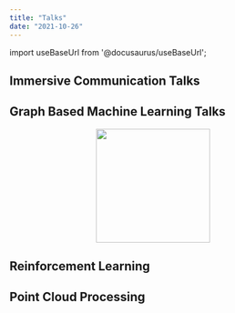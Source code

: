 ```yaml
---
title: "Talks"
date: "2021-10-26"
---
```


import useBaseUrl from '@docusaurus/useBaseUrl';


## Immersive Communication Talks

<!-- [![](images/vrmix.png)](https://laspucl2016.wpcomstaging.com/immersive-communication-talks/) -->

## Graph Based Machine Learning Talks

<p align="center"><img src={useBaseUrl('/img/team/walking-crowd-and-mesh.jpg')} width="200"/></p>

<!-- [![](images/cropped-walking-crowd-and-mesh-communication-network-concept.-internet-of-things.-smart-city.-information-communication-technology.-844383206_6520x4347-2.jpeg)](https://laspucl2016.wpcomstaging.com/talks/graph-and-online-learning-talks/) -->

## Reinforcement Learning

<!-- [![](images/largescale-1.jpg)](https://laspucl2016.wpcomstaging.com/talks/reinforcement-learning/) -->

## Point Cloud Processing

<!-- [![](images/presentation1-1.gif)](https://laspucl2016.wpcomstaging.com/talks/pointcloud-talks/) -->

